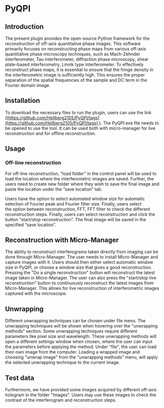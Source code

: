 # PyQPI
## Introduction

The present plugin provides the open-source Python framework for the reconstruction of off-axis quantitative phase images. This software primarily focuses on reconstructing phase maps from various off-axis quantitative phase microscopy techniques, such as Mach-Zehnder interferometer, Tau interferometer, diffraction phase microscopy, shear plate-based interferometry, Linnik type interferometer. To effectively reconstruct phase maps, it is essential to ensure that the fringe density in the interferometric image is sufficiently high. This ensures the proper separation of the spatial frequencies of the sample and DC term in the Fourier domain image.

## Installation
To download the necessary files to run the plugin, users can use the link ([https://github.com/Hellberg2105/PyQPI/tags](https://github.com/Hellberg2105/PyQPI/tags) ). The PyQPI.exe file needs to be opened to use the tool. It can be used both with micro-manager for live reconstruction and for offline reconstruction.

## Usage

### Off-line reconstruction
For off-line reconstruction, “load folder” in the control panel will be used to load the location where the interferometric images are saved. Further, the users need to create new folder where they wish to save the final image and paste the location under the “save location” tab.

Users have the option to select automated window size for automatic selection of Fourier peak and Fourier filter size. Finally, users select the option between reconstruction, FFT, FFT filter to check the different reconstruction steps. Finally, users can select reconstruction and click the button “start/stop reconstruction”. The final image will be saved in the specified “save location”.

## Reconstruction with Micro-Manager
The ability to reconstruct interferograms taken directly from imaging can be done through Micro-Manager. The user needs to install Micro-Manager and capture images with it. Users should then either select automatic window size in PyQPI, or choose a window size that gives a good reconstruction. Pressing the "Do a single reconstruction" button will reconstruct the latest image taken in Micro-Manager. The user can also press the "start/stop live reconstruction" button to continuously reconstruct the latest images from Micro-Manager. This allows for live reconstruction of interferometric images captured with the microscope. 

## Unwrapping
Different unwrapping techniques can be chosen under file menu. The unwrapping techniques will be shown when hovering over the "unwrapping methods" section. Some unwrapping techniques require different parameters like pixel size and wavelength. These unwrapping methods will open a different settings window when chosen, where the user can input the parameters before applying the method. Under "file", the user can load their own image from the computer. Loading a wrapped image and choosing "unwrap image" from the "unwrapping methods" menu, will apply the selected unwrapping technique to the current image.

## Test data
Furthermore, we have provided some images acquired by different off-axis hologram in the folder "Images". Users may use these images to check the contrast of the interferogram and reconstruction steps.